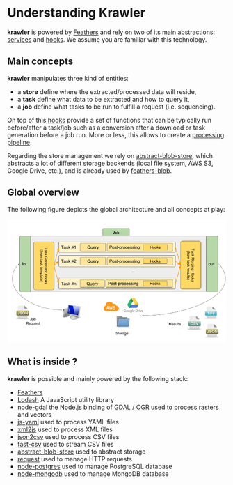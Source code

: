 # Understanding Krawler

**krawler** is powered by [Feathers](https://feathersjs.com/) and rely on two of its main abstractions: [services](https://docs.feathersjs.com/api/services.html) and [hooks](https://docs.feathersjs.com/api/hooks.html). 
We assume you are familiar with this technology.

## Main concepts

**krawler** manipulates three kind of entities:
* a **store** define where the extracted/processed data will reside,
* a **task** define what data to be extracted and how to query it,
* a **job** define what tasks to be run to fulfill a request (i.e. sequencing).

On top of this [hooks](https://docs.feathersjs.com/api/hooks.html) provide a set of functions that can be typically run before/after a task/job such as a conversion after a download or task generation before a job run. More or less, this allows to create a [processing pipeline](https://en.wikipedia.org/wiki/Pipeline_(computing)).

Regarding the store management we rely on [abstract-blob-store](https://github.com/maxogden/abstract-blob-store), which abstracts a lot of different storage backends (local file system, AWS S3, Google Drive, etc.), and is already used by [feathers-blob](https://github.com/feathersjs-ecosystem/feathers-blob).

## Global overview

The following figure depicts the global architecture and all concepts at play:

![Architecture](./../assets/krawler-overview.png)

## What is inside ?

**krawler** is possible and mainly powered by the following stack:
* [Feathers](https://feathersjs.com/)
* [Lodash](https://lodash.com/) A JavaScript utility library
* [node-gdal](https://github.com/naturalatlas/node-gdal) the Node.js binding of [GDAL / OGR](http://www.gdal.org/) used to process rasters and vectors
* [js-yaml](https://github.com/nodeca/js-yaml) used to process YAML files
* [xml2js](https://github.com/Leonidas-from-XIV/node-xml2js) used to process XML files
* [json2csv](https://github.com/zemirco/json2csv) used to process CSV files
* [fast-csv](https://github.com/C2FO/fast-csv) used to stream CSV files
* [abstract-blob-store](https://github.com/maxogden/abstract-blob-store) used to abstract storage
* [request](https://github.com/request/request) used to manage HTTP requests
* [node-postgres](https://github.com/brianc/node-postgres) used to manage PostgreSQL database
* [node-mongodb](http://mongodb.github.io/node-mongodb-native/) used to manage MongoDB database
